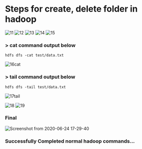 # Steps for create, delete folder in hadoop  

![11](https://github.com/Sagarlambat/Vita_Assignment/tree/Big-Data/Day%201/Images/1.png)
![12](https://github.com/Sagarlambat/Vita_Assignment/tree/Big-Data/Day%201/Images/2.png)
![13](https://github.com/Sagarlambat/Vita_Assignment/tree/Big-Data/Day%201/Images/3.png)
![14](https://github.com/Sagarlambat/Vita_Assignment/tree/Big-Data/Day%201/Images/4.png)
![15](https://github.com/Sagarlambat/Vita_Assignment/tree/Big-Data/Day%201/Images/5.png)
### > cat command output below
    hdfs dfs -cat test/data.txt
![16cat](https://github.com/Sagarlambat/Vita_Assignment/tree/Big-Data/Day%201/Images/6.png)
### > tail command output below
    hdfs dfs -tail test/data.txt
![17tail](https://github.com/Sagarlambat/Vita_Assignment/tree/Big-Data/Day%201/Images/7.png)

![18](https://github.com/Sagarlambat/Vita_Assignment/tree/Big-Data/Day%201/Images/8.png)
![19](https://github.com/Sagarlambat/Vita_Assignment/tree/Big-Data/Day%201/Images/9.png)

### Final
![Screenshot from 2020-06-24 17-29-40](https://github.com/Sagarlambat/Vita_Assignment/tree/Big-Data/Day%201/Images/10.png)

### Successfully Completed normal hadoop commands...
